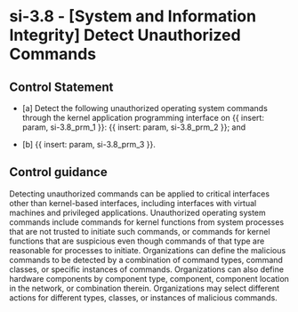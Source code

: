 # si-3.8 - \[System and Information Integrity\] Detect Unauthorized Commands

## Control Statement

- \[a\] Detect the following unauthorized operating system commands through the kernel application programming interface on {{ insert: param, si-3.8_prm_1 }}: {{ insert: param, si-3.8_prm_2 }}; and

- \[b\]  {{ insert: param, si-3.8_prm_3 }}.

## Control guidance

Detecting unauthorized commands can be applied to critical interfaces other than kernel-based interfaces, including interfaces with virtual machines and privileged applications. Unauthorized operating system commands include commands for kernel functions from system processes that are not trusted to initiate such commands, or commands for kernel functions that are suspicious even though commands of that type are reasonable for processes to initiate. Organizations can define the malicious commands to be detected by a combination of command types, command classes, or specific instances of commands. Organizations can also define hardware components by component type, component, component location in the network, or combination therein. Organizations may select different actions for different types, classes, or instances of malicious commands.
